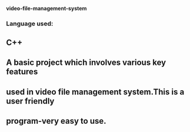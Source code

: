 #### video-file-management-system
### Language used:
## C++
## A basic project which involves various key features
## used in video file management system.This is a user friendly
## program-very easy to use.
